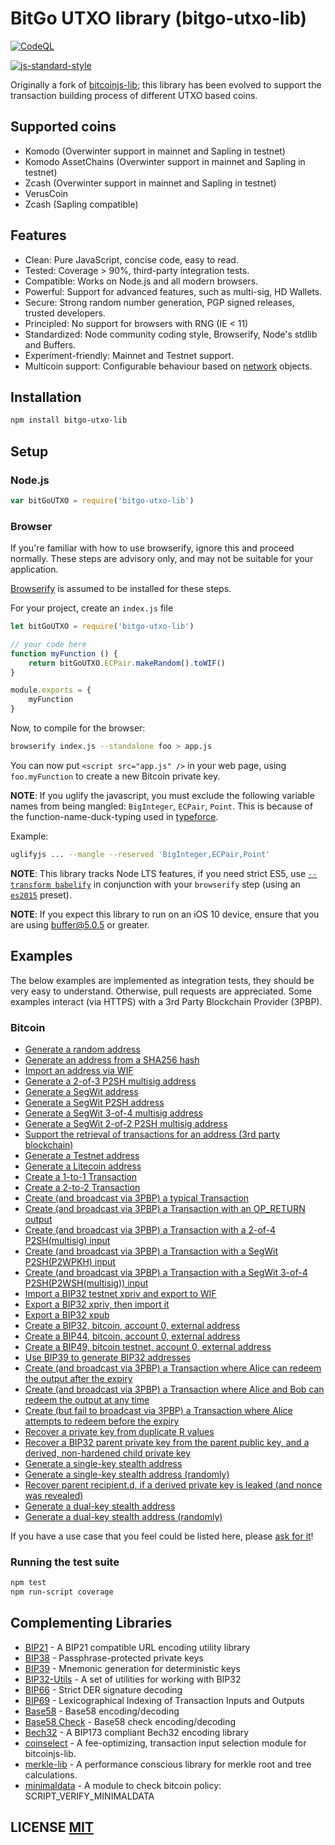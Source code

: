 # BitGo UTXO library (bitgo-utxo-lib)
[![CodeQL](https://github.com/TheComputerGenie/bitgo-utxo-lib/actions/workflows/github-code-scanning/codeql/badge.svg)](https://github.com/TheComputerGenie/bitgo-utxo-lib/actions/workflows/github-code-scanning/codeql)

[![js-standard-style](https://cdn.rawgit.com/feross/standard/master/badge.svg)](https://github.com/feross/standard)

Originally a fork of [bitcoinjs-lib](https://github.com/BitGo/bitcoinjs-lib); this library has been evolved to support the transaction building process of different UTXO based coins.

## Supported coins
- Komodo (Overwinter support in mainnet and Sapling in testnet)
- Komodo AssetChains (Overwinter support in mainnet and Sapling in testnet)
- Zcash (Overwinter support in mainnet and Sapling in testnet)
- VerusCoin
- Zcash (Sapling compatible)

## Features
- Clean: Pure JavaScript, concise code, easy to read.
- Tested: Coverage > 90%, third-party integration tests.
- Compatible: Works on Node.js and all modern browsers.
- Powerful: Support for advanced features, such as multi-sig, HD Wallets.
- Secure: Strong random number generation, PGP signed releases, trusted developers.
- Principled: No support for browsers with RNG (IE < 11)
- Standardized: Node community coding style, Browserify, Node's stdlib and Buffers.
- Experiment-friendly: Mainnet and Testnet support.
- Multicoin support: Configurable behaviour based on [network](https://github.com/TheComputerGenie/bitgo-utxo-lib/blob/master/src/networks.js) objects.

## Installation
``` bash
npm install bitgo-utxo-lib
```

## Setup
### Node.js
``` javascript
var bitGoUTXO = require('bitgo-utxo-lib')
```

### Browser
If you're familiar with how to use browserify, ignore this and proceed normally.
These steps are advisory only,  and may not be suitable for your application.

[Browserify](https://github.com/substack/node-browserify) is assumed to be installed for these steps.

For your project, create an `index.js` file
``` javascript
let bitGoUTXO = require('bitgo-utxo-lib')

// your code here
function myFunction () {
	return bitGoUTXO.ECPair.makeRandom().toWIF()
}

module.exports = {
	myFunction
}
```

Now, to compile for the browser:
``` bash
browserify index.js --standalone foo > app.js
```

You can now put `<script src="app.js" />` in your web page,  using `foo.myFunction` to create a new Bitcoin private key.

**NOTE**: If you uglify the javascript, you must exclude the following variable names from being mangled: `BigInteger`, `ECPair`, `Point`.
This is because of the function-name-duck-typing used in [typeforce](https://github.com/dcousens/typeforce).

Example:
``` bash
uglifyjs ... --mangle --reserved 'BigInteger,ECPair,Point'
```

**NOTE**: This library tracks Node LTS features,  if you need strict ES5,  use [`--transform babelify`](https://github.com/babel/babelify) in conjunction with your `browserify` step (using an [`es2015`](http://babeljs.io/docs/plugins/preset-es2015/) preset).

**NOTE**: If you expect this library to run on an iOS 10 device, ensure that you are using [buffer@5.0.5](https://github.com/feross/buffer/pull/155) or greater.

## Examples
The below examples are implemented as integration tests, they should be very easy to understand.
Otherwise, pull requests are appreciated.
Some examples interact (via HTTPS) with a 3rd Party Blockchain Provider (3PBP).

### Bitcoin

- [Generate a random address](https://github.com/TheComputerGenie/bitgo-utxo-lib/blob/master/test/integration/addresses.js#L12)
- [Generate an address from a SHA256 hash](https://github.com/TheComputerGenie/bitgo-utxo-lib/blob/master/test/integration/addresses.js#L19)
- [Import an address via WIF](https://github.com/TheComputerGenie/bitgo-utxo-lib/blob/master/test/integration/addresses.js#L29)
- [Generate a 2-of-3 P2SH multisig address](https://github.com/TheComputerGenie/bitgo-utxo-lib/blob/master/test/integration/addresses.js#L36)
- [Generate a SegWit address](https://github.com/TheComputerGenie/bitgo-utxo-lib/blob/master/test/integration/addresses.js#L50)
- [Generate a SegWit P2SH address](https://github.com/TheComputerGenie/bitgo-utxo-lib/blob/master/test/integration/addresses.js#L60)
- [Generate a SegWit 3-of-4 multisig address](https://github.com/TheComputerGenie/bitgo-utxo-lib/blob/master/test/integration/addresses.js#L71)
- [Generate a SegWit 2-of-2 P2SH multisig address](https://github.com/TheComputerGenie/bitgo-utxo-lib/blob/master/test/integration/addresses.js#L86)
- [Support the retrieval of transactions for an address (3rd party blockchain)](https://github.com/TheComputerGenie/bitgo-utxo-lib/blob/master/test/integration/addresses.js#L100)
- [Generate a Testnet address](https://github.com/TheComputerGenie/bitgo-utxo-lib/blob/master/test/integration/addresses.js#L121)
- [Generate a Litecoin address](https://github.com/TheComputerGenie/bitgo-utxo-lib/blob/master/test/integration/addresses.js#L131)
- [Create a 1-to-1 Transaction](https://github.com/TheComputerGenie/bitgo-utxo-lib/blob/master/test/integration/transactions.js#L14)
- [Create a 2-to-2 Transaction](https://github.com/TheComputerGenie/bitgo-utxo-lib/blob/master/test/integration/transactions.js#L28)
- [Create (and broadcast via 3PBP) a typical Transaction](https://github.com/TheComputerGenie/bitgo-utxo-lib/blob/master/test/integration/transactions.js#L46)
- [Create (and broadcast via 3PBP) a Transaction with an OP\_RETURN output](https://github.com/TheComputerGenie/bitgo-utxo-lib/blob/master/test/integration/transactions.js#L88)
- [Create (and broadcast via 3PBP) a Transaction with a 2-of-4 P2SH(multisig) input](https://github.com/TheComputerGenie/bitgo-utxo-lib/blob/master/test/integration/transactions.js#L115)
- [Create (and broadcast via 3PBP) a Transaction with a SegWit P2SH(P2WPKH) input](https://github.com/TheComputerGenie/bitgo-utxo-lib/blob/master/test/integration/transactions.js#L151)
- [Create (and broadcast via 3PBP) a Transaction with a SegWit 3-of-4 P2SH(P2WSH(multisig)) input](https://github.com/TheComputerGenie/bitgo-utxo-lib/blob/master/test/integration/transactions.js#L183)
- [Import a BIP32 testnet xpriv and export to WIF](https://github.com/TheComputerGenie/bitgo-utxo-lib/blob/master/test/integration/bip32.js#L8)
- [Export a BIP32 xpriv, then import it](https://github.com/TheComputerGenie/bitgo-utxo-lib/blob/master/test/integration/bip32.js#L15)
- [Export a BIP32 xpub](https://github.com/TheComputerGenie/bitgo-utxo-lib/blob/master/test/integration/bip32.js#L26)
- [Create a BIP32, bitcoin, account 0, external address](https://github.com/TheComputerGenie/bitgo-utxo-lib/blob/master/test/integration/bip32.js#L35)
- [Create a BIP44, bitcoin, account 0, external address](https://github.com/TheComputerGenie/bitgo-utxo-lib/blob/master/test/integration/bip32.js#L50)
- [Create a BIP49, bitcoin testnet, account 0, external address](https://github.com/TheComputerGenie/bitgo-utxo-lib/blob/master/test/integration/bip32.js#L66)
- [Use BIP39 to generate BIP32 addresses](https://github.com/TheComputerGenie/bitgo-utxo-lib/blob/master/test/integration/bip32.js#L83)
- [Create (and broadcast via 3PBP) a Transaction where Alice can redeem the output after the expiry](https://github.com/TheComputerGenie/bitgo-utxo-lib/blob/master/test/integration/cltv.js#L37)
- [Create (and broadcast via 3PBP) a Transaction where Alice and Bob can redeem the output at any time](https://github.com/TheComputerGenie/bitgo-utxo-lib/blob/master/test/integration/cltv.js#L71)
- [Create (but fail to broadcast via 3PBP) a Transaction where Alice attempts to redeem before the expiry](https://github.com/TheComputerGenie/bitgo-utxo-lib/blob/master/test/integration/cltv.js#L104)
- [Recover a private key from duplicate R values](https://github.com/TheComputerGenie/bitgo-utxo-lib/blob/master/test/integration/crypto.js#L14)
- [Recover a BIP32 parent private key from the parent public key, and a derived, non-hardened child private key](https://github.com/TheComputerGenie/bitgo-utxo-lib/blob/master/test/integration/crypto.js#L115)
- [Generate a single-key stealth address](https://github.com/TheComputerGenie/bitgo-utxo-lib/blob/master/test/integration/stealth.js#L70:)
- [Generate a single-key stealth address (randomly)](https://github.com/TheComputerGenie/bitgo-utxo-lib/blob/master/test/integration/stealth.js#L89:)
- [Recover parent recipient.d, if a derived private key is leaked (and nonce was revealed)](https://github.com/TheComputerGenie/bitgo-utxo-lib/blob/master/test/integration/stealth.js#L105)
- [Generate a dual-key stealth address](https://github.com/TheComputerGenie/bitgo-utxo-lib/blob/master/test/integration/stealth.js#L122)
- [Generate a dual-key stealth address (randomly)](https://github.com/TheComputerGenie/bitgo-utxo-lib/blob/master/test/integration/stealth.js#L145)

If you have a use case that you feel could be listed here, please [ask for it](https://github.com/BitGo/bitgo-utxo-lib/issues/new)!

### Running the test suite

``` bash
npm test
npm run-script coverage
```

## Complementing Libraries
- [BIP21](https://github.com/bitcoinjs/bip21) - A BIP21 compatible URL encoding utility library
- [BIP38](https://github.com/bitcoinjs/bip38) - Passphrase-protected private keys
- [BIP39](https://github.com/bitcoinjs/bip39) - Mnemonic generation for deterministic keys
- [BIP32-Utils](https://github.com/bitcoinjs/bip32-utils) - A set of utilities for working with BIP32
- [BIP66](https://github.com/bitcoinjs/bip66) - Strict DER signature decoding
- [BIP69](https://github.com/bitcoinjs/bip69) - Lexicographical Indexing of Transaction Inputs and Outputs
- [Base58](https://github.com/cryptocoinjs/bs58) - Base58 encoding/decoding
- [Base58 Check](https://github.com/bitcoinjs/bs58check) - Base58 check encoding/decoding
- [Bech32](https://github.com/bitcoinjs/bech32) - A BIP173 compliant Bech32 encoding library
- [coinselect](https://github.com/bitcoinjs/coinselect) - A fee-optimizing, transaction input selection module for bitcoinjs-lib.
- [merkle-lib](https://github.com/bitcoinjs/merkle-lib) - A performance conscious library for merkle root and tree calculations.
- [minimaldata](https://github.com/bitcoinjs/minimaldata) - A module to check bitcoin policy: SCRIPT_VERIFY_MINIMALDATA


## LICENSE [MIT](LICENSE)
